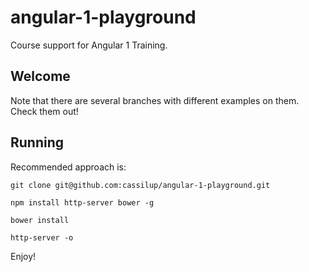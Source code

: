 # angular-1-playground
Course support for Angular 1 Training.

## Welcome
Note that there are several branches with different examples on them.
Check them out!

## Running
Recommended approach is:

```
git clone git@github.com:cassilup/angular-1-playground.git
```
```
npm install http-server bower -g
```
```
bower install
```
```
http-server -o
```

Enjoy!
